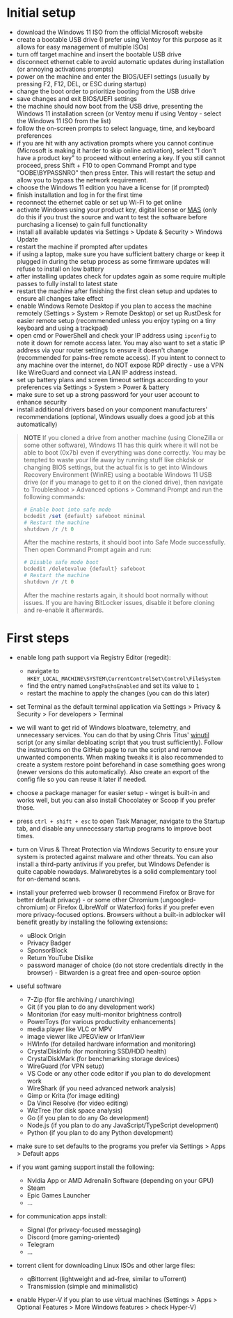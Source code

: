 # Initial setup

- download the Windows 11 ISO from the official Microsoft website
- create a bootable USB drive (I prefer using Ventoy for this purpose as it allows for easy management of multiple ISOs)
- turn off target machine and insert the bootable USB drive
- disconnect ethernet cable to avoid automatic updates during installation (or annoying activations prompts)
- power on the machine and enter the BIOS/UEFI settings (usually by pressing F2, F12, DEL, or ESC during startup)
- change the boot order to prioritize booting from the USB drive
- save changes and exit BIOS/UEFI settings
- the machine should now boot from the USB drive, presenting the Windows 11 installation screen (or Ventoy menu if using Ventoy - select the Windows 11 ISO from the list)
- follow the on-screen prompts to select language, time, and keyboard preferences
- if you are hit with any activation prompts where you cannot continue (Microsoft is making it harder to skip online activation), select "I don't have a product key" to proceed without entering a key. If you still cannot proceed, press Shift + F10 to open Command Prompt and type "OOBE\BYPASSNRO" then press Enter. This will restart the setup and allow you to bypass the network requirement.
- choose the Windows 11 edition you have a license for (if prompted)
- finish installation and log in for the first time
- reconnect the ethernet cable or set up Wi-Fi to get online
- activate Windows using your product key, digital license or [MAS](https://massgrave.dev/) (only do this if you trust the source and want to test the software before purchasing a license) to gain full functionality
- install all available updates via Settings > Update & Security > Windows Update
- restart the machine if prompted after updates
- if using a laptop, make sure you have sufficient battery charge or keep it plugged in during the setup process as some firmware updates will refuse to install on low battery
- after installing updates check for updates again as some require multiple passes to fully install to latest state
- restart the machine after finishing the first clean setup and updates to ensure all changes take effect
- enable Windows Remote Desktop if you plan to access the machine remotely (Settings > System > Remote Desktop) or set up RustDesk for easier remote setup (recommended unless you enjoy typing on a tiny keyboard and using a trackpad)
- open cmd or PowerShell and check your IP address using `ipconfig` to note it down for remote access later. You may also want to set a static IP address via your router settings to ensure it doesn't change (recommended for pains-free remote access). If you intent to connect to any machine over the internet, do NOT expose RDP directly - use a VPN like WireGuard and connect via LAN IP address instead.
- set up battery plans and screen timeout settings according to your preferences via Settings > System > Power & battery
- make sure to set up a strong password for your user account to enhance security
- install additional drivers based on your component manufacturers' recommendations (optional, Windows usually does a good job at this automatically)

> **NOTE** If you cloned a drive from another machine (using CloneZilla or some other software), Windows 11 has this quirk where it will not be able to boot (0x7b) even if everything was done correctly. You may be tempted to waste your life away by running stuff like chkdsk or changing BIOS settings, but the actual fix is to get into Windows Recovery Environment (WinRE) using a bootable Windows 11 USB drive (or if you manage to get to it on the cloned drive), then navigate to Troubleshoot > Advanced options > Command Prompt and run the following commands:
>
> ```powershell
> # Enable boot into safe mode
> bcdedit /set {default} safeboot minimal
> # Restart the machine
> shutdown /r /t 0
> ```
>
> After the machine restarts, it should boot into Safe Mode successfully. Then open Command Prompt again and run:
>
> ```powershell
> # Disable safe mode boot
> bcdedit /deletevalue {default} safeboot
> # Restart the machine
> shutdown /r /t 0
> ```
>
> After the machine restarts again, it should boot normally without issues. If you are having BitLocker issues, disable it before cloning and re-enable it afterwards.

# First steps

- enable long path support via Registry Editor (regedit):
  - navigate to `HKEY_LOCAL_MACHINE\SYSTEM\CurrentControlSet\Control\FileSystem`
  - find the entry named `LongPathsEnabled` and set its value to `1`
  - restart the machine to apply the changes (you can do this later)
- set Terminal as the default terminal application via Settings > Privacy & Security > For developers > Terminal
- we will want to get rid of Windows bloatware, telemetry, and unnecessary services. You can do that by using Chris Titus' [winutil](https://github.com/ChrisTitusTech/winutil) script (or any similar debloating script that you trust sufficiently). Follow the instructions on the GitHub page to run the script and remove unwanted components. When making tweaks it is also recommended to create a system restore point beforehand in case something goes wrong (newer versions do this automatically). Also create an export of the config file so you can reuse it later if needed.
- choose a package manager for easier setup - winget is built-in and works well, but you can also install Chocolatey or Scoop if you prefer those.
- press `ctrl + shift + esc` to open Task Manager, navigate to the Startup tab, and disable any unnecessary startup programs to improve boot times.
- turn on Virus & Threat Protection via Windows Security to ensure your system is protected against malware and other threats. You can also install a third-party antivirus if you prefer, but Windows Defender is quite capable nowadays. Malwarebytes is a solid complementary tool for on-demand scans.
- install your preferred web browser (I recommend Firefox or Brave for better default privacy) - or some other Chromium (ungoogled-chromium) or Firefox (LibreWolf or Waterfox) forks if you prefer even more privacy-focused options. Browsers without a built-in adblocker will benefit greatly by installing the following extensions:
  - uBlock Origin
  - Privacy Badger
  - SponsorBlock
  - Return YouTube Dislike
  - password manager of choice (do not store credentials directly in the browser) - Bitwarden is a great free and open-source option
- useful software

  - 7-Zip (for file archiving / unarchiving)
  - Git (if you plan to do any development work)
  - Monitorian (for easy multi-monitor brightness control)
  - PowerToys (for various productivity enhancements)
  - media player like VLC or MPV
  - image viewer like JPEGView or IrfanView
  - HWInfo (for detailed hardware information and monitoring)
  - CrystalDiskInfo (for monitoring SSD/HDD health)
  - CrystalDiskMark (for benchmarking storage devices)
  - WireGuard (for VPN setup)
  - VS Code or any other code editor if you plan to do development work
  - WireShark (if you need advanced network analysis)
  - Gimp or Krita (for image editing)
  - Da Vinci Resolve (for video editing)
  - WizTree (for disk space analysis)
  - Go (if you plan to do any Go development)
  - Node.js (if you plan to do any JavaScript/TypeScript development)
  - Python (if you plan to do any Python development)

- make sure to set defaults to the programs you prefer via Settings > Apps > Default apps
- if you want gaming support install the following:
  - Nvidia App or AMD Adrenalin Software (depending on your GPU)
  - Steam
  - Epic Games Launcher
  - ...
- for communication apps install:
  - Signal (for privacy-focused messaging)
  - Discord (more gaming-oriented)
  - Telegram
  - ...
- torrent client for downloading Linux ISOs and other large files:
  - qBittorrent (lightweight and ad-free, similar to uTorrent)
  - Transmission (simple and minimalistic)
- enable Hyper-V if you plan to use virtual machines (Settings > Apps > Optional Features > More Windows features > check Hyper-V)
